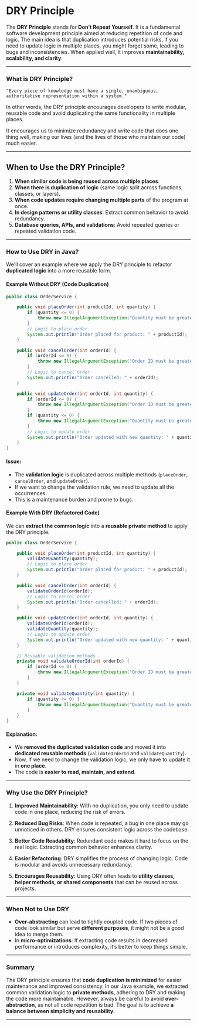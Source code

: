 # **DRY Principle**

The **DRY Principle** stands for **Don’t Repeat Yourself**. It is a fundamental software development principle aimed at reducing repetition of code and logic. The main idea is that duplication introduces potential risks, if you need to update logic in multiple places, you might forget some, leading to bugs and inconsistencies. When applied well, it improves **maintainability, scalability, and clarity**.

---

### **What is DRY Principle?**

`"Every piece of knowledge must have a single, unambiguous, authoritative representation within a system."`

In other words, the DRY principle encourages developers to write modular, reusable code and avoid duplicating the same functionality in multiple places.

It encourages us to minimize redundancy and write code that does one thing well, making our lives (and the lives of those who maintain our code) much easier.

---

## **When to Use the DRY Principle?**
1. **When similar code is being reused across multiple places**.
2. **When there is duplication of logic** (same logic split across functions, classes, or layers).
3. **When code updates require changing multiple parts** of the program at once.
4. **In design patterns or utility classes**: Extract common behavior to avoid redundancy.
5. **Database queries, APIs, and validations**: Avoid repeated queries or repeated validation code.

---

### **How to Use DRY in Java?**

We'll cover an example where we apply the DRY principle to refactor **duplicated logic** into a more reusable form.

#### **Example Without DRY (Code Duplication)**

```java
public class OrderService {

    public void placeOrder(int productId, int quantity) {
        if (quantity <= 0) {
            throw new IllegalArgumentException("Quantity must be greater than zero.");
        }
        // Logic to place order
        System.out.println("Order placed for product: " + productId);
    }

    public void cancelOrder(int orderId) {
        if (orderId <= 0) {
            throw new IllegalArgumentException("Order ID must be greater than zero.");
        }
        // Logic to cancel order
        System.out.println("Order cancelled: " + orderId);
    }

    public void updateOrder(int orderId, int quantity) {
        if (orderId <= 0) {
            throw new IllegalArgumentException("Order ID must be greater than zero.");
        }
        if (quantity <= 0) {
            throw new IllegalArgumentException("Quantity must be greater than zero.");
        }
        // Logic to update order
        System.out.println("Order updated with new quantity: " + quantity);
    }
}
```

#### **Issue:** 
- The **validation logic** is duplicated across multiple methods (`placeOrder`, `cancelOrder`, and `updateOrder`).
- If we want to change the validation rule, we need to update all the occurrences.
- This is a maintenance burden and prone to bugs.

#### **Example With DRY (Refactored Code)**

We can **extract the common logic** into a **reusable private method** to apply the DRY principle.

```java
public class OrderService {

    public void placeOrder(int productId, int quantity) {
        validateQuantity(quantity);
        // Logic to place order
        System.out.println("Order placed for product: " + productId);
    }

    public void cancelOrder(int orderId) {
        validateOrderId(orderId);
        // Logic to cancel order
        System.out.println("Order cancelled: " + orderId);
    }

    public void updateOrder(int orderId, int quantity) {
        validateOrderId(orderId);
        validateQuantity(quantity);
        // Logic to update order
        System.out.println("Order updated with new quantity: " + quantity);
    }

    // Reusable validation methods
    private void validateOrderId(int orderId) {
        if (orderId <= 0) {
            throw new IllegalArgumentException("Order ID must be greater than zero.");
        }
    }

    private void validateQuantity(int quantity) {
        if (quantity <= 0) {
            throw new IllegalArgumentException("Quantity must be greater than zero.");
        }
    }
}
```

#### **Explanation:**
- We **removed the duplicated validation code** and moved it into **dedicated reusable methods** (`validateOrderId` and `validateQuantity`).
- Now, if we need to change the validation logic, we only have to update it in **one place**.
- The code is **easier to read, maintain, and extend**.

---

### **Why Use the DRY Principle?**

1. **Improved Maintainability**: With no duplication, you only need to update code in one place, reducing the risk of errors.

2. **Reduced Bug Risks**: When code is repeated, a bug in one place may go unnoticed in others. DRY ensures consistent logic across the codebase.

3. **Better Code Readability**: Redundant code makes it hard to focus on the real logic. Extracting common behavior enhances clarity.

4. **Easier Refactoring**: DRY simplifies the process of changing logic. Code is modular and avoids unnecessary redundancy.

5. **Encourages Reusability**: Using DRY often leads to **utility classes, helper methods, or shared components** that can be reused across projects.

---

### **When Not to Use DRY**

- **Over-abstracting** can lead to tightly coupled code. If two pieces of code look similar but serve **different purposes**, it might not be a good idea to merge them.
- In **micro-optimizations**: If extracting code results in decreased performance or introduces complexity, it’s better to keep things simple.

---

### **Summary**

The DRY principle ensures that **code duplication is minimized** for easier maintenance and improved consistency. In our Java example, we extracted common validation logic to **private methods**, adhering to DRY and making the code more maintainable. However, always be careful to avoid **over-abstraction**, as not all code repetition is bad. The goal is to achieve **a balance between simplicity and reusability**.

---